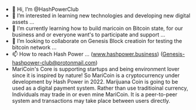 - 👋 Hi, I’m @HashPowerClub
- 👀 I’m interested in learning new technologies and developing new digital assets ...
- 🌱 I’m currently learning how to build maricoin on Bitcoin state, for our business and or everyone want's to participate and support ...
- 💞️ I’m looking to collaborate on Genesis Block creatioin for testing the bitcoin network ...
- 📫 How to reach Hash Power ... (www.hashpower.business) (Genesis-hashpower-club@protonmail.com)
- MariCoin's Core is supporting startups and being environment lover since it is inspired by nature!
So MariCoin is a cryptocurrency under development by Hash Power in 2022. Marijuana Coin is going to be used as a digital payment system.
Rather than use traditioinal currency, Individuals may trade in or even mine MariCoin. It is a peer-to-peer system and transactions may take place between users directly.
<!---
HashPowerClub/HashPowerClub is a ✨ special ✨ repository because its `README.md` (this file) appears on your GitHub profile.
You can click the Preview link to take a look at your changes.
--->
